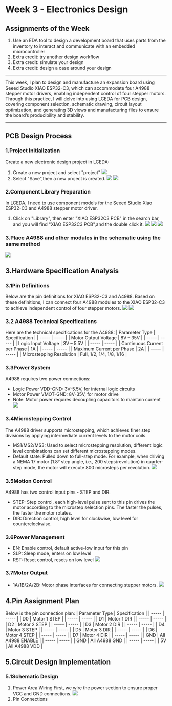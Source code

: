 # Week 3 - Electronics Design

## Assignments of the Week
1. Use an EDA tool to design a development board that uses parts from the inventory to interact and communicate with an embedded microcontroller
2. Extra credit: try another design workflow
3. Extra credit: simulate your design
4. Extra credit: design a case around your design

---
This week, I plan to design and manufacture an expansion board using Seeed Studio XIAO ESP32-C3, which can accommodate four A4988 stepper motor drivers, enabling independent control of four stepper motors. Through this practice, I will delve into using LCEDA for PCB design, covering component selection, schematic drawing, circuit layout optimization, and generating 3D views and manufacturing files to ensure the board’s producibility and stability.

---
## PCB Design Process
### 1.Project Initialization
Create a new electronic design project in LCEDA:
1. Create a new project and select "project"
![](https://unncfab.oss-cn-hangzhou.aliyuncs.com/img/AL/20250320145053208.png)
2. Select "Save",then a new project is created.
![](https://unncfab.oss-cn-hangzhou.aliyuncs.com/img/AL/20250320145237622.png)
![](https://unncfab.oss-cn-hangzhou.aliyuncs.com/img/AL/20250320145250904.png)

### 2.Component Library Preparation
In LCEDA, I need to use component models for the Seeed Studio Xiao ESP32-C3 and A4988 stepper motor driver. 
1. Click on "Library", then enter "XIAO ESP32C3 PCB" in the search bar, and you will find "XIAO ESP32C3 PCB",and the double click it.
![](https://unncfab.oss-cn-hangzhou.aliyuncs.com/img/AL/20250320150833593.png)
![](https://unncfab.oss-cn-hangzhou.aliyuncs.com/img/AL/20250320152136156.png)
![](https://unncfab.oss-cn-hangzhou.aliyuncs.com/img/AL/20250320152350399.png)
### 3.Place A4988 and other modules in the schematic using the same method
![](https://unncfab.oss-cn-hangzhou.aliyuncs.com/img/AL/20250320153455842.png)

## 3.Hardware Specification Analysis
### 3.1Pin Definitions
Below are the pin definitions for XIAO ESP32-C3 and A4988. Based on these definitions, I can connect four A4988 modules to the XIAO ESP32-C3 to achieve independent control of four stepper motors.
![](https://unncfab.oss-cn-hangzhou.aliyuncs.com/img/AL/20250320153716010.png)
![](https://unncfab.oss-cn-hangzhou.aliyuncs.com/img/AL/20250320153825235.png)

### 3.2 A4988 Technical Specifications
Here are the technical specifications for the A4988:
| Parameter Type | Specification |
| ----- | ----- |
| Motor Output Voltage | 8V – 35V |
| ----- | ----- |
| Logic Input Voltage | 3V – 5.5V |
| ----- | ----- |
| Continuous Current per Phase | 1A |
| ----- | ----- |
| Maximum Current per Phase | 2A |
| ----- | ----- |
| Microstepping Resolution | Full, 1/2, 1/4, 1/8, 1/16 |

### 3.3Power System
A4988 requires two power connections:
- Logic Power
VDD-GND: 3V-5.5V, for internal logic circuits
- Motor Power
VMOT-GND: 8V-35V, for motor drive
- Note: Motor power requires decoupling capacitors to maintain current
![](https://unncfab.oss-cn-hangzhou.aliyuncs.com/img/AL/20250320155739875.png)
### 3.4Microstepping Control
The A4988 driver supports microstepping, which achieves finer step divisions by applying intermediate current levels to the motor coils.
- MS1/MS2/MS3: Used to select microstepping resolution, different logic level combinations can set different microstepping modes.
- Default state: Pulled down to full-step mode. For example, when driving a NEMA 17 motor (1.8° step angle, i.e., 200 steps/revolution) in quarter-step mode, the motor will execute 800 microsteps per revolution.
![](https://unncfab.oss-cn-hangzhou.aliyuncs.com/img/AL/20250320155905232.png)
### 3.5Motion Control
A4988 has two control input pins - STEP and DIR.
- STEP: Step control, each high-level pulse sent to this pin drives the motor according to the microstep selection pins. The faster the pulses, the faster the motor rotates.
- DIR: Direction control, high level for clockwise, low level for counterclockwise.
### 3.6Power Management
- EN: Enable control, default active-low input for this pin
- SLP: Sleep mode, enters on low level
- RST: Reset control, resets on low level
![](https://unncfab.oss-cn-hangzhou.aliyuncs.com/img/AL/20250320160020696.png)
### 3.7Motor Output
- 1A/1B/2A/2B: Motor phase interfaces for connecting stepper motors.
![](https://unncfab.oss-cn-hangzhou.aliyuncs.com/img/AL/20250320160052722.png)
## 4.Pin Assignment Plan
Below is the pin connection plan: 
| Parameter Type | Specification |
| ----- | ----- |
| D0 | Motor 1 STEP |
| ----- | ----- |
| D1 | Motor 1 DIR |
| ----- | ----- |
| D2 | Motor 2 STEP |
| ----- | ----- |
| D3 | Motor 2 DIR |
| ----- | ----- |
| D4 | Motor 3 STEP |
| ----- | ----- |
| D5 | Motor 3 DIR |
| ----- | ----- |
| D6 | Motor 4 STEP |
| ----- | ----- |
| D7 | Motor 4 DIR |
| ----- | ----- |
| GND | All A4988 ENABLE |
| ----- | ----- |
| GND | All A4988 GND |
| ----- | ----- |
| 5V | All A4988 VDD |

## 5.Circuit Design Implementation
### 5.1Schematic Design
1. Power Area Wiring
First, we wire the power section to ensure proper VCC and GND connections.
![](https://unncfab.oss-cn-hangzhou.aliyuncs.com/img/AL/20250320161038439.png)
2. Pin Connections
